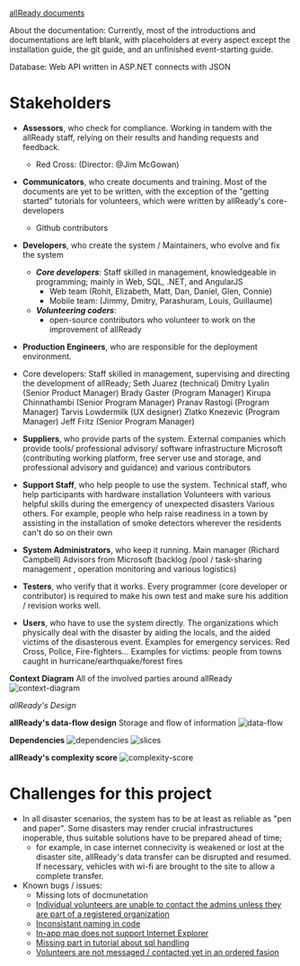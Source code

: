 [allReady documents](https://github.com/PhillipKatz/allReady/tree/master/docs)


About the documentation:
Currently, most of the introductions and documentations are left blank, with placeholders at every aspect except the installation guide, the git guide, and an unfinished event-starting guide.


Database: Web API written in ASP.NET connects with JSON

Stakeholders
=============
* **Assessors**, who check for compliance.
Working in tandem with the allReady staff, relying on their results and handing requests and feedback.
  * Red Cross: (Director: @Jim McGowan)

* **Communicators**, who create documents and training.
Most of the documents are yet to be written, with the exception of the "getting started" tutorials for volunteers, which were written by allReady's core-developers
  * Github contributors

* **Developers**, who create the system / Maintainers, who evolve and fix the system
  * ***Core developers***: Staff skilled in management, knowledgeable in programming; mainly in Web, SQL, .NET, and AngularJS
    *	Web team (Rohit, Elizabeth, Matt, Dan, Daniel, Glen, Connie)
    *	Mobile team: (Jimmy, Dmitry, Parashuram, Louis, Guillaume)
  * ***Volunteering coders***:
    * open-source contributors who volunteer to work on the improvement of allReady

* **Production Engineers**, who are responsible for the deployment environment.
 * Core developers: Staff skilled in management, supervising and directing the development of allReady; 
	Seth Juarez (technical)
	Dmitry Lyalin (Senior Product Manager)
	Brady Gaster (Program Manager)
	Kirupa Chinnathambi (Senior Program Manager)
	Pranav Rastogi (Program Manager)
	Tarvis Lowdermilk (UX designer)
	Zlatko Knezevic (Program Manager)
	Jeff Fritz (Senior Program Manager)
	

* **Suppliers**, who provide parts of the system.
External companies which provide tools/ professional advisory/ software infrastructure
Microsoft (contributing working platform, free server use and storage, and professional advisory and guidance) and various contributors

* **Support Staff**, who help people to use the system.
Technical staff, who help participants with hardware installation
Volunteers with various helpful skills during the emergency of unexpected disasters
Various others. For example, people who help raise readiness in a town by assisting in the installation of smoke detectors wherever the residents can't do so on their own

* **System Administrators**, who keep it running.
Main manager (Richard Campbell)
Advisors from Microsoft (backlog /pool / task-sharing management , operation monitoring and various logistics)

* **Testers**, who verify that it works.
Every programmer (core developer or contributor) is required to make his own test and make sure his addition / revision works well.

* **Users**, who have to use the system directly.
The organizations which physically deal with the disaster by aiding the locals, and the aided victims of the disasterous event.
Examples for emergency services: Red Cross, Police, Fire-fighters...
Examples for victims: people from towns caught in hurricane/earthquake/forest fires 


**Context Diagram**
All of the involved parties around allReady
![context-diagram](https://github.com/turner11/ASOSMA/blob/master/HToolbox/%5Bhomework%20progress%5D/Context%20Diagram.png)


*allReady's Design*


**allReady's data-flow design**
Storage and flow of information
![data-flow](https://github.com/turner11/ASOSMA/blob/master/HToolbox/%5Bhomework%20progress%5D/data_flow.jpg)


**Dependencies**
![dependencies](https://github.com/turner11/ASOSMA/blob/master/HToolbox/%5Bhomework%20progress%5D/graph.jpg)
![slices](https://github.com/turner11/ASOSMA/blob/master/HToolbox/%5Bhomework%20progress%5D/slices.jpg)

**allReady's complexity score**
![complexity-score](https://github.com/turner11/ASOSMA/blob/master/HToolbox/%5Bhomework%20progress%5D/complexity.jpg)



Challenges for this project
============================
* In all disaster scenarios, the system has to be at least as reliable as "pen and paper". Some disasters may render crucial infrastructures inoperable, thus suitable solutions have to be prepared ahead of time;
  - for example, in case internet connecivity is weakened or lost at the disaster site, allReady's data transfer can be disrupted and resumed. If necessary, vehicles with wi-fi are brought to the site to allow a complete transfer.
* Known bugs / issues:
  - Missing lots of docmunetation
  - [Individual volunteers are unable to contact the admins unless they are part of a registered organization](https://github.com/HTBox/allReady/issues/1929)
  - [Inconsistant naming in code](https://github.com/HTBox/allReady/issues/1940)
  - [In-app map does not support Internet Explorer](https://github.com/HTBox/allReady/issues/1550)
  - [Missing part in tutorial about sql handling](https://github.com/HTBox/allReady/issues/1844)
  - [Volunteers are not messaged / contacted yet in an ordered fasion](https://github.com/HTBox/allReady/issues/1842)
  
  
